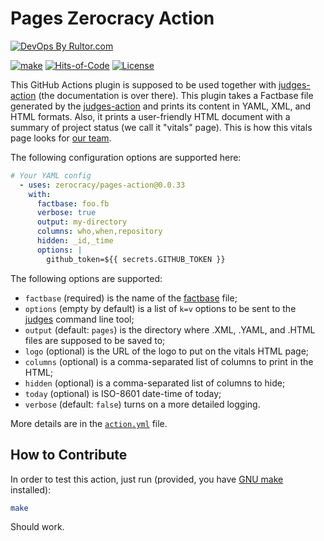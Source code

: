 # Pages Zerocracy Action

[![DevOps By Rultor.com](http://www.rultor.com/b/zerocracy/pages-action)](http://www.rultor.com/p/zerocracy/pages-action)

[![make](https://github.com/zerocracy/pages-action/actions/workflows/make.yml/badge.svg)](https://github.com/zerocracy/pages-action/actions/workflows/make.yml)
[![Hits-of-Code](https://hitsofcode.com/github/zerocracy/pages-action)](https://hitsofcode.com/view/github/zerocracy/pages-action)
[![License](https://img.shields.io/badge/license-MIT-green.svg)](https://github.com/zerocracy/pages-action/blob/master/LICENSE.txt)

This GitHub Actions plugin is supposed to be used
together with [judges-action](https://github.com/zerocracy/judges-action)
(the documentation is over there). This plugin takes a Factbase file generated
by the [judges-action](https://github.com/zerocracy/judges-action) and prints
its content in YAML, XML, and HTML formats. Also, it prints a user-friendly
HTML document with a summary of project status (we call it "vitals" page).
This is how this vitals page looks for
[our team](https://zerocracy.github.io/judges-action/zerocracy-vitals.html).

The following configuration options are supported here:

```yaml
# Your YAML config
  - uses: zerocracy/pages-action@0.0.33
    with:
      factbase: foo.fb
      verbose: true
      output: my-directory
      columns: who,when,repository
      hidden: _id,_time
      options: |
        github_token=${{ secrets.GITHUB_TOKEN }}
```

The following options are supported:

* `factbase` (required) is the name of the
[factbase](https://github.com/yegor256/factbase) file;
* `options` (empty by default) is a list of `k=v` options to be sent to
the [judges](https://github.com/yegor256/judges) command line tool;
* `output` (default: `pages`) is the directory where .XML, .YAML,
and .HTML files are supposed to be saved to;
* `logo` (optional) is the URL of the logo to put on the vitals HTML page;
* `columns` (optional) is a comma-separated list of columns
to print in the HTML;
* `hidden` (optional) is a comma-separated list of columns to hide;
* `today` (optional) is ISO-8601 date-time of today;
* `verbose` (default: `false`) turns on a more detailed logging.

More details are in the
[`action.yml`](https://github.com/zerocracy/pages-action/blob/master/action.yml)
file.

## How to Contribute

In order to test this action, just run (provided, you have
[GNU make](https://www.gnu.org/software/make/) installed):

```bash
make
```

Should work.

